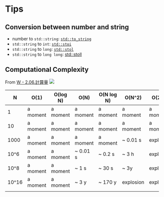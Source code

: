 # Tips
## Conversion between number and string
- number to `std::string`: [`std::to_string`](http://www.cplusplus.com/reference/string/to_string/)
- `std::string` to `int`: [`std::stoi`](http://www.cplusplus.com/reference/string/stoi/)
- `std::string` to `long`: [`std::stol`](http://www.cplusplus.com/reference/string/stol/)
- `std::string` to `long long`: [std::stoll](https://www.cplusplus.com/reference/string/stoll/)


## Computational Complexity
From [W - 2.06.計算量](https://atcoder.jp/contests/apg4b/tasks/APG4b_w)
![](https://img.atcoder.jp/APG4b-hidden/2.06.complexity_graph.png)

| N     | O(1)     | O(log N) | O(N)     | O(N log N) | O(N^2)    | O(2^N)    |
| ----- | -------- | -------- | -------- | ---------- | --------- | --------- |
| 1     | a moment | a moment | a moment | a moment   | a moment  | a moment  |
| 10    | a moment | a moment | a moment | a moment   | a moment  | a moment  |
| 1000  | a moment | a moment | a moment | a moment   | ~ 0.01 s  | explosion |
| 10^6  | a moment | a moment | ~ 0.01 s | ~ 0.2 s    | ~ 3 h     | explosion |
| 10^8  | a moment | a moment | ~ 1 s    | ~ 30 s     | ~ 3y      | explosion |
| 10^16 | a moment | a moment | ~ 3 y    | ~ 170 y    | explosion | explosion |
|       |          |          |          |            |           |           |
